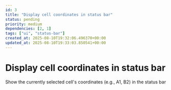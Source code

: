 ```yaml
---
id: 3
title: "Display cell coordinates in status bar"
status: pending
priority: medium
dependencies: [2, 1]
tags: ["ui", "status-bar"]
created_at: 2025-08-10T19:32:06.496370+00:00
updated_at: 2025-08-10T19:33:03.850541+00:00
---
```


# Display cell coordinates in status bar

Show the currently selected cell's coordinates (e.g., A1, B2) in the status bar